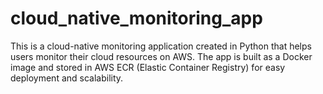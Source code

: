 # cloud_native_monitoring_app
This is a cloud-native monitoring application created in Python that helps users monitor their cloud resources on AWS. The app is built as a Docker image and stored in AWS ECR (Elastic Container Registry) for easy deployment and scalability.
